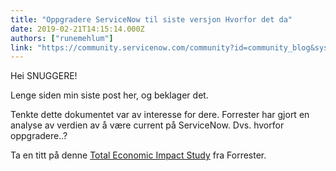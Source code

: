 ```yaml
---
title: "Oppgradere ServiceNow til siste versjon Hvorfor det da"
date: 2019-02-21T14:15:14.000Z
authors: ["runemehlum"]
link: "https://community.servicenow.com/community?id=community_blog&sys_id=c5ff04c5db37a780f7fca851ca961956"
---
```

<p>Hei SNUGGERE!</p>
<p>Lenge siden min siste post her, og beklager det.</p>
<p>Tenkte dette dokumentet var av interesse for dere. Forrester har gjort en analyse av verdien av å være current på ServiceNow. Dvs. hvorfor oppgradere..?</p>
<p>Ta en titt på denne <a href="https://www.servicenow.com/content/dam/servicenow-assets/public/en-us/doc-type/resource-center/analyst-report/servicenow-cu-tei.pdf" target="_blank" rel="noopener noreferrer nofollow">Total Economic Impact Study</a> fra Forrester.</p>
<p> </p>
<p> </p>